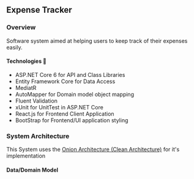 ## Expense Tracker

### Overview
Software system aimed at helping users to keep track of their expenses easily.

#### Technologies 🚀
- ASP.NET Core 6 for API and Class Libraries
- Entity Framework Core for Data Access
- MediatR 
- AutoMapper for Domain model object mapping
- Fluent Validation 
- xUnit for UnitTest in ASP.NET Core
- React.js for Frontend Client Application
- BootStrap for Frontend/UI application styling 

### System Architecture 
This System uses the [Onion Architecture (Clean Architecture)](https://blog.cleancoder.com/uncle-bob/2012/08/13/the-clean-architecture.html) for it's implementation

#### Data/Domain Model

